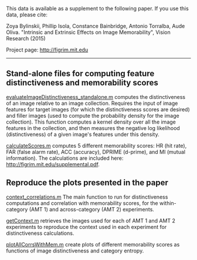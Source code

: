 
This data is available as a supplement to the following paper. 
If you use this data, please cite:

Zoya Bylinskii, Phillip Isola, Constance Bainbridge, Antonio Torralba, Aude Oliva.
"Intrinsic and Extrinsic Effects on Image Memorability", Vision Research (2015)

Project page: http://figrim.mit.edu

------------------------------------------------------------------

## Stand-alone files for computing feature distinctiveness and memorability scores

[evaluateImageDistinctiveness_standalone.m](evaluateImageDistinctiveness_standalone.m) computes the distinctiveness of an image relative to an image collection. Requires the input of image features for target images (for which the distinctiveness scores are desired) and filler images (used to compute the probability density for the image collection). This function computes a kernel density over all the image features in the collection, and then measures the negative log likelihood (distinctiveness) of a given image's features under this density.

[calculateScores.m](calculateScores.m) computes 5 different memorability scores: HR (hit rate), FAR (false alarm rate), ACC (accuracy), DPRIME (d-prime), and MI (mutual information). The calculations are included here: http://figrim.mit.edu/supplemental.pdf.

## Reproduce the plots presented in the paper 

[context_correlations.m](context_correlations.m) The main function to run for distinctiveness computations and correlation with memorability scores, for the within-category (AMT 1) and across-category (AMT 2) experiments.

[getContext.m](getContext.m) retrieves the images used for each of AMT 1 and AMT 2 experiments to reproduce the context used in each experiment for distinctiveness calculations.

[plotAllCorrsWithMem.m](plotAllCorrsWithMem.m) create plots of different memorability scores as functions of image distinctiveness and category entropy.